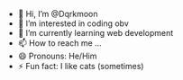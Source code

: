 - 👋 Hi, I’m @Dqrkmoon
- 👀 I’m interested in coding obv
- 🌱 I’m currently learning web development
- 📫 How to reach me ... 
- 😄 Pronouns: He/Him
- ⚡ Fun fact: I like cats (sometimes)

<!---
Dqrkmoon/Dqrkmoon is a ✨ special ✨ repository because its `README.md` (this file) appears on your GitHub profile.
You can click the Preview link to take a look at your changes.
--->
